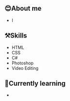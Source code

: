 ## 😊About me
- I 

## ⚒️Skills
- HTML
- CSS
- C#
- Photoshop
- Video Editing

## 🌱Currently learning
- 
